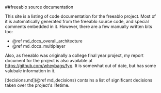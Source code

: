 ##freeablo source documentation

This site is a listing of code documentation for the freeablo project.
Most of it is automatically generated from the freeablo source code, and special
comments embedded in it. However, there are a few manually written bits too:

- @ref md_docs_overall_architecture
- @ref md_docs_multiplayer

Also, as freeablo was originally a college final year project, my report
document for the project is also available at https://github.com/wheybags/fyp.
It is somewhat out of date, but has some valubale information in it.

[decisions.md](@ref md_decisions) contains a list of significant decisions taken over the project's lifetime.
